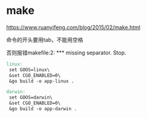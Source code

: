 # make

<https://www.ruanyifeng.com/blog/2015/02/make.html>

命令的开头要用tab，不能用空格

否则报错makefile:2: *** missing separator.  Stop.

```makefile
linux:
 set GOOS=linux\
 &set CGO_ENABLED=0\
 &go build -o app-linux .

darwin:
 set GOOS=darwin\
 &set CGO_ENABLED=0\
 &go build -o app-darwin .
```
